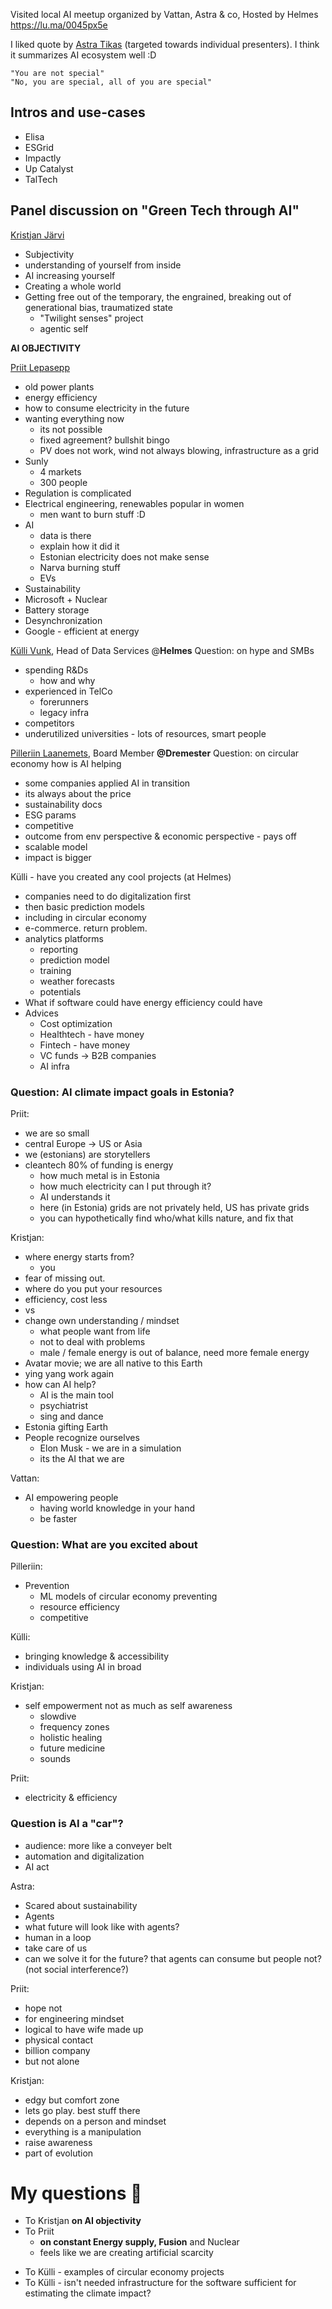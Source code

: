 Visited local AI meetup organized by Vattan, Astra & co, Hosted by Helmes
https://lu.ma/0045px5e

I liked quote by [Astra Tikas](https://www.linkedin.com/in/astratikas/) (targeted towards individual presenters). I think it summarizes AI ecosystem well :D

	"You are not special"
	"No, you are special, all of you are special"

## Intros and use-cases
+ Elisa
+ ESGrid
+ Impactly
+ Up Catalyst
+ TalTech
## Panel discussion on "Green Tech through AI"

[Kristjan Järvi](https://www.linkedin.com/in/kristjan-jarvi-b0412ab3/)
- Subjectivity
- understanding of yourself from inside
- AI increasing yourself
- Creating a whole world
- Getting free out of the temporary, the engrained, breaking out of generational bias, traumatized state
	- "Twilight senses" project
	- agentic self

**AI OBJECTIVITY**

[Priit Lepasepp](https://www.linkedin.com/in/priit-lepasepp/)
+ old power plants
+ energy efficiency
+ how to consume electricity in the future
+ wanting everything now
	+ its not possible
	+ fixed agreement? bullshit bingo
	+ PV does not work, wind not always blowing, infrastructure as a grid
+ Sunly
	+ 4 markets
	+ 300 people
+ Regulation is complicated
+ Electrical engineering, renewables popular in women
	+ men want to burn stuff :D
+ AI
	+ data is there
	+ explain how it did it
	+ Estonian electricity does not make sense
	+ Narva burning stuff
	+ EVs
+ Sustainability
+ Microsoft + Nuclear
+ Battery storage
+ Desynchronization
+ Google - efficient at energy

[Külli Vunk](https://www.linkedin.com/in/kullivunk/), Head of Data Services @**Helmes**
Question: on hype and SMBs

- spending R&Ds
	- how and why
- experienced in TelCo
	- forerunners
	- legacy infra
- competitors
- underutilized universities - lots of resources, smart people

[Pilleriin Laanemets](https://www.linkedin.com/in/pilleriin-laanemets-52884a248/), Board Member **@Dremester**
Question: on circular economy how is AI helping

- some companies applied AI in transition
- its always about the price
- sustainability docs
- ESG params
- competitive
- outcome from env perspective & economic perspective - pays off
- scalable model
- impact is bigger

Külli - have you created any cool projects (at Helmes)
- companies need to do digitalization first
- then basic prediction models
- including in circular economy
- e-commerce. return problem.
- analytics platforms
	- reporting
	- prediction model
	- training
	- weather forecasts
	- potentials
- What if software could have energy efficiency could have
- Advices
	- Cost optimization
	- Healthtech - have money
	- Fintech - have money
	- VC funds -> B2B companies
	- AI infra

### Question: AI climate impact goals in Estonia?

Priit:
- we are so small
- central Europe -> US or Asia
- we (estonians) are storytellers
- cleantech 80% of funding is energy
	- how much metal is in Estonia
	- how much electricity can I put through it?
	- AI understands it
	- here (in Estonia) grids are not privately held, US has private grids
	- you can hypothetically find who/what kills nature, and fix that

Kristjan:
- where energy starts from?
	- you
- fear of missing out.
- where do you put your resources
- efficiency, cost less
- vs 
- change own understanding / mindset
	- what people want from life
	- not to deal with problems
	- male / female energy is out of balance, need more female energy
- Avatar movie; we are all native to this Earth
- ying yang work again
- how can AI help?
	- AI is the main tool
	- psychiatrist
	- sing and dance
- Estonia gifting Earth
- People recognize ourselves
	- Elon Musk - we are in a simulation
	- its the AI that we are

Vattan:
- AI empowering people
	- having world knowledge in your hand
	- be faster

### Question: What are you excited about

Pilleriin:
- Prevention
	- ML models of circular economy preventing
	- resource efficiency
	- competitive

Külli:
- bringing knowledge & accessibility
- individuals using AI in broad

Kristjan:
- self empowerment not as much as self awareness
	- slowdive
	- frequency zones
	- holistic healing
	- future medicine
	- sounds

Priit:
- electricity & efficiency

### Question is AI a "car"?
- audience: more like a conveyer belt
- automation and digitalization
- AI act


Astra:
- Scared about sustainability
- Agents
- what future will look like with agents?
- human in a loop
- take care of us
- can we solve it for the future? that agents can consume but people not? (not social interference?)

Priit:
- hope not
- for engineering mindset
- logical to have wife made up
- physical contact
- billion company
- but not alone

Kristjan:
- edgy but comfort zone
- lets go play. best stuff there
- depends on a person and mindset
- everything is a manipulation
- raise awareness
- part of evolution


# My questions 💭
+ To Kristjan **on AI objectivity**
+ To Priit
	+ **on constant Energy supply, Fusion** and Nuclear
	+ feels like we are creating artificial scarcity
- To Külli - examples of circular economy projects
- To Külli - isn't needed infrastructure for the software sufficient for estimating the climate impact?
